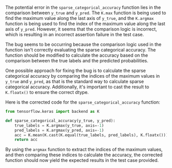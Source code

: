 The potential error in the `sparse_categorical_accuracy` function lies in the comparison between `y_true` and `y_pred`. The `K.max` function is being used to find the maximum value along the last axis of `y_true`, and the `K.argmax` function is being used to find the index of the maximum value along the last axis of `y_pred`. However, it seems that the comparison logic is incorrect, which is resulting in an incorrect assertion failure in the test case.

The bug seems to be occurring because the comparison logic used in the function isn't correctly evaluating the sparse categorical accuracy. The function should be modified to calculate the accuracy based on the comparison between the true labels and the predicted probabilities.

One possible approach for fixing the bug is to calculate the sparse categorical accuracy by comparing the indices of the maximum values in `y_true` and `y_pred`, as that is the standard way to calculate sparse categorical accuracy. Additionally, it's important to cast the result to `K.floatx()` to ensure the correct dtype.

Here is the corrected code for the `sparse_categorical_accuracy` function:

```python
from tensorflow.keras import backend as K

def sparse_categorical_accuracy(y_true, y_pred):
    true_labels = K.argmax(y_true, axis=-1)
    pred_labels = K.argmax(y_pred, axis=-1)
    acc = K.mean(K.cast(K.equal(true_labels, pred_labels), K.floatx()))
    return acc
```

By using the `argmax` function to extract the indices of the maximum values, and then comparing these indices to calculate the accuracy, the corrected function should now yield the expected results in the test case provided.